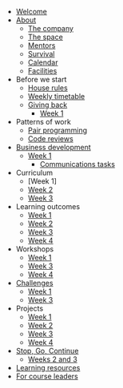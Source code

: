* [Welcome](README.md)
* [About](about/README.md)
   * [The company](about/company.md)
   * [The space](about/space.md)
   * [Mentors](about/mentors.md)
   * [Survival](about/money.md)
   * [Calendar](about/schedule.md)
   * [Facilities](about/facilities.md)
* Before we start
  * [House rules](rules/house-rules.md)
  * [Weekly timetable](rules/classroom-schedule.md)
  * [Giving back](giving/README.md)
     * [Week 1](giving/week1.md)   
* Patterns of work
  * [Pair programming](rules/pair-programming.md)
  * [Code reviews](patterns/code-reviews.md)
* [Business development](business/README.md)
   * [Week 1](business/week1.md)
     * [Communications tasks](business/communications.md)  
* Curriculum
  * [Week 1]  
  * [Week 2](curriculum/week2.md)
  * [Week 3](curriculum/week3.md)
* Learning outcomes
   * [Week 1](outcomes/week1.md)
   * [Week 2](https://github.com/FAC7/READMEs/tree/master/week2)
   * [Week 3](https://github.com/FAC7/READMEs/tree/master/week3)
   * [Week 4](outcomes/week4.md)
* Workshops
   * [Week 1](workshops/week1.md)
   * [Week 3](workshops/week3.md)
   * [Week 4](workshops/week4.md)
* [Challenges](challenges/README.md)
   * [Week 1](challenges/week1.md)
   * [Week 3](challenges/week3.md)
* Projects
   * [Week 1](projects/week1.md)
   * [Week 2](projects/week2.md)
   * [Week 3](projects/week3.md)
   * [Week 4](projects/week4.md)
* [Stop, Go, Continue](sgc/README.md)  
   * [Weeks 2 and 3](sgc/week2+3.md)
* [Learning resources](resources.md)  
* [For course leaders](leaders/README.md)  
